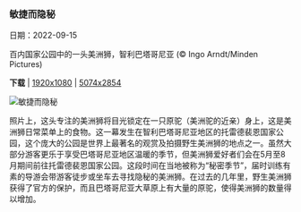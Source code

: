 ### 敏捷而隐秘

日期：2022-09-15

百内国家公园中的一头美洲狮，智利巴塔哥尼亚 (© Ingo Arndt/Minden Pictures)

**下载**  |  [1920x1080](https://cn.bing.com/th?id=OHR.PianePuma_ZH-CN1482049046_1920x1080.jpg)  |  [5074x2854](https://cn.bing.com/th?id=OHR.PianePuma_ZH-CN1482049046_UHD.jpg)

![敏捷而隐秘](https://cn.bing.com/th?id=OHR.PianePuma_ZH-CN1482049046_1920x1080.jpg "百内国家公园中的一头美洲狮，智利巴塔哥尼亚 (© Ingo Arndt/Minden Pictures)")

照片上，这头专注的美洲狮将目光锁定在一只原驼（美洲驼的近亲）身上，这是美洲狮日常菜单上的食物。这一幕发生在智利巴塔哥尼亚地区的托雷德裴恩国家公园，这个庞大的公园是世界上最著名的观赏及拍摄野生美洲狮的地点之一。虽然大部分游客更乐于享受巴塔哥尼亚地区温暖的季节，但美洲狮爱好者们会在5月至8月期间前往托雷德裴恩国家公园。这段时间在当地被称为“秘密季节”，届时训练有素的导游会带游客徒步或坐车去寻找隐秘的美洲狮。在过去的几年里，野生美洲狮获得了官方的保护，而且巴塔哥尼亚大草原上有大量的原驼，使得美洲狮的数量得以增加。
